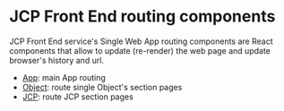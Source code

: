 # JCP Front End routing components

JCP Front End service's Single Web App routing components are React components that allow to update (re-render) the web
page and update browser's history and url.

* [App](../../../src/jcp-fe/routers/AppRouter.js): main App routing
* [Object](../../../src/jcp-fe/routers/ObjectRouter.js): route single Object's section pages
* [JCP](../../../src/jcp-fe/routers/JCPRouter.js): route JCP section pages

